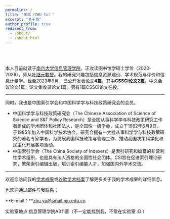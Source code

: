 ```yaml
---
permalink: /
title: "朱禹（ZHU Yu）"
excerpt: "关于我"
author_profile: true
redirect_from: 
  - /about/
  - /about.html
---
```


<br/><br/>

本人目前就读于[南京大学信息管理学院](https://im.nju.edu.cn)，正攻读图书馆学硕士学位（2023-2026），师从[叶继元教授](https://im.nju.edu.cn/yjy/list.htm)。我的研究兴趣包括信息资源建设、学术规范与评价和信息计量学。截至2023年9月，已公开发表论文**4篇**，其中**CSSCI论文2篇**，中文会议论文1篇，论文集收录论文1篇。另有1篇CSSCI论文在投。

---
同时，我也是中国索引学会和中国科学学与科技政策研究会的会员。

- 中国科学学与科技政策研究会（The Chinese Association of Science of Science and S&T Policy Research）是全国从事科学学与科技政策研究工作者组成的学术团体和社团法人，是全国性一级学会，成立于1982年6月9日，于1985年加入中国科学技术协会。研究会拥有一大批从事科学学与科技政策研究的著名专家学者，为发展我国科技政策与管理工作、推动我国决策科学化和民主化开展各项活动。
- 中国索引学会（The China Society of Indexers）是索引研究和编纂的非营利性学术组织，也是具有法人资格的全国性社会团体。CSI旨在促进索引理论研究，繁荣索引编辑出版，培训索引编纂人才，加强国内外学术交流。

---

欢迎您访问我的[学术成果](#)或[谷歌学术档案](https://scholar.google.com/citations?user=QyfeOwsAAAAJ&hl=zh-CN)了解更多关于我的学术成果的详细信息。

也欢迎通过邮件与我联系：

**E-mail：**zhu.yu@smail.nju.edu.cn

实验室地点:信息管理学院A311室（不一定能找到我，不常在实验室 :D ）
